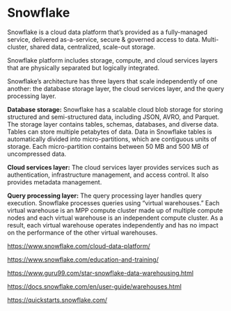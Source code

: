 # Snowflake


Snowflake is a cloud data platform that’s provided as a fully-managed service, delivered as-a-service, secure & governed access to data. Multi-cluster, shared data, centralized, scale-out storage.

Snowflake platform includes storage, compute, and cloud services layers that are physically separated but logically integrated.

Snowflake’s architecture has three layers that scale independently of one another: the database storage layer, the cloud services layer, and the query processing layer.

**Database storage:** Snowflake has a scalable cloud blob storage for storing structured and semi-structured data, including JSON, AVRO, and Parquet. The storage layer contains tables, schemas, databases, and diverse data. Tables can store multiple petabytes of data. Data in Snowflake tables is automatically divided into micro-partitions, which are contiguous units of storage. Each micro-partition contains between 50 MB and 500 MB of uncompressed data.

**Cloud services layer:** The cloud services layer provides services such as authentication, infrastructure management, and access control. It also provides metadata management.

**Query processing layer:** The query processing layer handles query execution. Snowflake processes queries using “virtual warehouses.” Each virtual warehouse is an MPP compute cluster made up of multiple compute nodes and each virtual warehouse is an independent compute cluster. As a result, each virtual warehouse operates independently and has no impact on the performance of the other virtual warehouses.


https://www.snowflake.com/cloud-data-platform/

https://www.snowflake.com/education-and-training/

https://www.guru99.com/star-snowflake-data-warehousing.html

https://docs.snowflake.com/en/user-guide/warehouses.html

https://quickstarts.snowflake.com/
